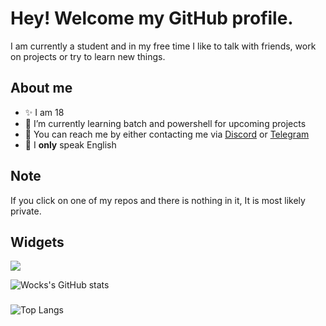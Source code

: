 # Hey! Welcome my GitHub profile.

I am currently a student and in my free time I like to talk with friends, work on projects or try to learn new things.

## About me

- ✨ I am 18
- 🌱 I’m currently learning batch and powershell for upcoming projects
- 💯 You can reach me by either contacting me via [Discord](https://discordlookup.com/user/1069745259518644265) or [Telegram](https://t.me/uhwock)
- 👑 I **only** speak English


## Note

If you click on one of my repos and there is nothing in it, It is most likely private.

## Widgets

  <a href="https://discordlookup.com/user/10697452595186442651069745259518644265">
    <img src="https://discord.c99.nl/widget/theme-4/1069745259518644265.png"/>
  </a>
</p>

![Wocks's GitHub stats](https://github-readme-stats.vercel.app/api?username=uhwock&show_icons=true&theme=radical)
###
![Top Langs](https://github-readme-stats.vercel.app/api/top-langs/?username=uhwock&theme=radical)
